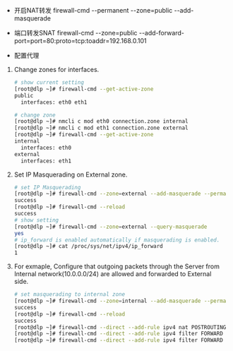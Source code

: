 * 开启NAT转发
firewall-cmd --permanent --zone=public --add-masquerade

* 端口转发SNAT
firewall-cmd  --zone=public --add-forward-port=port=80:proto=tcp:toaddr=192.168.0.101

* 配置代理
1. Change zones for interfaces.
   ```bash
   # show current setting
   [root@dlp ~]# firewall-cmd --get-active-zone
   public
     interfaces: eth0 eth1

   # change zone
   [root@dlp ~]# nmcli c mod eth0 connection.zone internal
   [root@dlp ~]# nmcli c mod eth1 connection.zone external
   [root@dlp ~]# firewall-cmd --get-active-zone
   internal
     interfaces: eth0
   external
     interfaces: eth1
   ```
2. Set IP Masquerading on External zone.
   ```bash
   # set IP Masquerading
   [root@dlp ~]# firewall-cmd --zone=external --add-masquerade --permanent
   success
   [root@dlp ~]# firewall-cmd --reload
   success
   # show setting
   [root@dlp ~]# firewall-cmd --zone=external --query-masquerade
   yes
   # ip_forward is enabled automatically if masquerading is enabled.
   [root@dlp ~]# cat /proc/sys/net/ipv4/ip_forward
   1
   ```
3. For exmaple, Configure that outgoing packets through the Server from Internal network(10.0.0.0/24) are allowed and forwarded to External side.
   ```bash
   # set masquerading to internal zone
   [root@dlp ~]# firewall-cmd --zone=internal --add-masquerade --permanent
   success
   [root@dlp ~]# firewall-cmd --reload
   success
   [root@dlp ~]# firewall-cmd --direct --add-rule ipv4 nat POSTROUTING 0 -o eth1 -j    MASQUERADE
   [root@dlp ~]# firewall-cmd --direct --add-rule ipv4 filter FORWARD 0 -i eth0 -o    eth1 -j ACCEPT
   [root@dlp ~]# firewall-cmd --direct --add-rule ipv4 filter FORWARD 0 -i eth1 -o    eth0 -m state --state RELATED,ESTABLISHED -j ACCEPT
   ```
